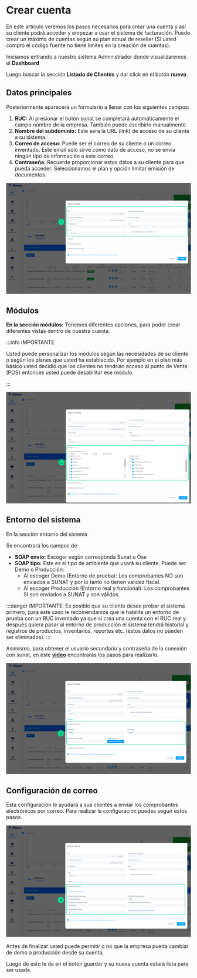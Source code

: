 # Crear cuenta

En este artículo veremos los pasos necesarios para crear una cuenta y así su cliente podrá acceder y empezar a usar el sistema de facturación. Puede crear un máximo de cuentas según su plan actual de reseller (Si usted compró el código fuente no tiene limites en la creación de cuentas).

Iniciamos entrando a nuestro sistema Administrador donde visualizaremos el **Dashboard**

Luego buscar la sección **Listado de Clientes** y dar click en el botón **nuevo**.

## Datos principales

Posteriormente aparecerá un formulario a llenar con los siguientes campos:

1. **RUC:** Al presionar el botón sunat se completará automáticamente el campo nombre de la empresa. También puede escribirlo manualmente.
2. **Nombre del subdominio:** Este sera la URL (link) de acceso de su cliente a su sistema.
3. **Correo de acceso:** Puede ser el correo de su cliente o un correo inventado. Este email solo sirve como dato de acceso, no se envía ningún tipo de información a este correo.
4. **Contraseña:** Recuerde proporcionar estos datos a su cliente para que pueda acceder.
Seleccionamos el plan y opción limitar emisión de documentos.

![Alt text](img/4.png)

## Módulos

**En la sección módulos:** Tenemos diferentes opciones, para poder crear diferentes vistas dentro de nuestra cuenta.

:::info IMPORTANTE

Usted puede personalizar los módulos según las necesidades de su cliente o según los planes que usted ha establecido. Por ejemplo en el plan más básico usted decidió que los clientes no tendrían acceso al punto de Venta (POS) entonces usted puede desabilitar ese módulo.

:::

![Alt text](img/5.png)

## Entorno del sistema

En la sección entorno del sistema

Se encontrará los campos de:

- **SOAP envío:** Escoger según corresponda Sunat u Ose
- **SOAP tipo:** Este es el tipo de ambiente que usará su cliente. Puede ser Demo o Producción:
    - Al escoger Demo (Entorno de prueba): Los comprobantes NO son enviados a SUNAT y por lo tanto no tienen validez fiscal.
    - Al escoger Producción (Entorno real y funcional): Los comprobantes SI son enviados a SUNAT y son válidos.

:::danger IMPORTANTE:
Es posible que su cliente desee probar el sistema primero, para este caso le recomendamos que le habilite un entorno de prueba con un RUC inventado ya que si crea una cuenta con el RUC real y después quiera pasar al entorno de producción el sistema tendrá historial y registros de productos, inventarios, reportes etc. (estos datos no pueden ser eliminados).
:::

Asimismo, para obtener el usuario secundario y contraseña de la conexión con sunat, en este **[video](https://www.youtube.com/watch?v=PZ028aDpR3A)** encontrarás los pasos para realizarlo.

![Alt text](img/6.png)

## Configuración de correo

Esta configuración le ayudará a sus clientes a enviar los comprobantes electrónicos por correo. Para realizar la configuración puedes seguir estos pasos.

![Alt text](img/7.png)

Antes de finalizar usted puede permitir o no que la empresa pueda cambiar de demo a producción desde su cuenta.

Luego de esto le da en el botón guardar y su nueva cuenta estará lista para ser usada.
